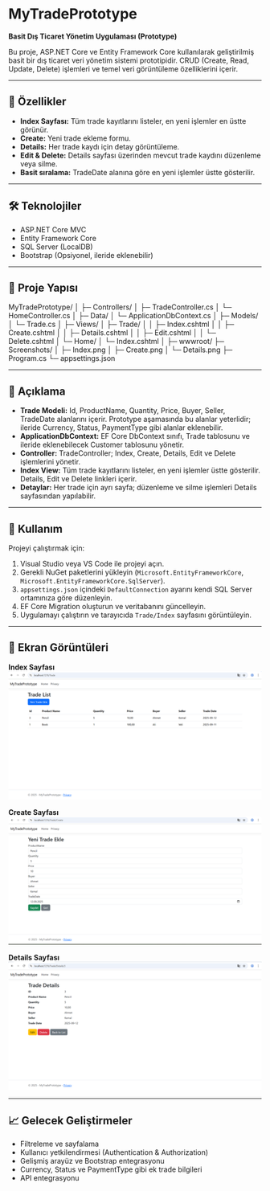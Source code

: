 ﻿# MyTradePrototype

**Basit Dış Ticaret Yönetim Uygulaması (Prototype)**

Bu proje, ASP.NET Core ve Entity Framework Core kullanılarak geliştirilmiş basit bir dış ticaret veri yönetim sistemi prototipidir. CRUD (Create, Read, Update, Delete) işlemleri ve temel veri görüntüleme özelliklerini içerir.

---

## 🚀 Özellikler

- **Index Sayfası:** Tüm trade kayıtlarını listeler, en yeni işlemler en üstte görünür.
- **Create:** Yeni trade ekleme formu.
- **Details:** Her trade kaydı için detay görüntüleme.
- **Edit & Delete:** Details sayfası üzerinden mevcut trade kaydını düzenleme veya silme.
- **Basit sıralama:** TradeDate alanına göre en yeni işlemler üstte gösterilir.

---

## 🛠 Teknolojiler

- ASP.NET Core MVC
- Entity Framework Core
- SQL Server (LocalDB)
- Bootstrap (Opsiyonel, ileride eklenebilir)

---

## 📂 Proje Yapısı

MyTradePrototype/
│
├─ Controllers/
│ ├─ TradeController.cs
│ └─ HomeController.cs
│
├─ Data/
│ └─ ApplicationDbContext.cs
│
├─ Models/
│ └─ Trade.cs
│
├─ Views/
│ ├─ Trade/
│ │ ├─ Index.cshtml
│ │ ├─ Create.cshtml
│ │ ├─ Details.cshtml
│ │ ├─ Edit.cshtml
│ │ └─ Delete.cshtml
│ └─ Home/
│ └─ Index.cshtml
│
├─ wwwroot/
├─ Screenshots/
│ ├─ Index.png
│ ├─ Create.png
│ └─ Details.png
├─ Program.cs
└─ appsettings.json

---

## 📝 Açıklama

- **Trade Modeli:** Id, ProductName, Quantity, Price, Buyer, Seller, TradeDate alanlarını içerir. Prototype aşamasında bu alanlar yeterlidir; ileride Currency, Status, PaymentType gibi alanlar eklenebilir.
- **ApplicationDbContext:** EF Core DbContext sınıfı, Trade tablosunu ve ileride eklenebilecek Customer tablosunu yönetir.
- **Controller:** TradeController; Index, Create, Details, Edit ve Delete işlemlerini yönetir.
- **Index View:** Tüm trade kayıtlarını listeler, en yeni işlemler üstte gösterilir. Details, Edit ve Delete linkleri içerir.
- **Detaylar:** Her trade için ayrı sayfa; düzenleme ve silme işlemleri Details sayfasından yapılabilir.

---

## 📌 Kullanım

Projeyi çalıştırmak için:

1. Visual Studio veya VS Code ile projeyi açın.
2. Gerekli NuGet paketlerini yükleyin (`Microsoft.EntityFrameworkCore`, `Microsoft.EntityFrameworkCore.SqlServer`).
3. `appsettings.json` içindeki `DefaultConnection` ayarını kendi SQL Server ortamınıza göre düzenleyin.
4. EF Core Migration oluşturun ve veritabanını güncelleyin.
5. Uygulamayı çalıştırın ve tarayıcıda `Trade/Index` sayfasını görüntüleyin.

---

## 📸 Ekran Görüntüleri

**Index Sayfası**
![Index](Screenshots/index.png)

**Create Sayfası**
![Create](Screenshots/create.png)

**Details Sayfası**
![Details](Screenshots/details.png)

---

## 📈 Gelecek Geliştirmeler

- Filtreleme ve sayfalama
- Kullanıcı yetkilendirmesi (Authentication & Authorization)
- Gelişmiş arayüz ve Bootstrap entegrasyonu
- Currency, Status ve PaymentType gibi ek trade bilgileri
- API entegrasyonu
